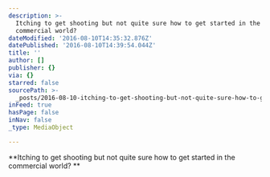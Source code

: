```yaml
---
description: >-
  Itching to get shooting but not quite sure how to get started in the
  commercial world? 
dateModified: '2016-08-10T14:35:32.876Z'
datePublished: '2016-08-10T14:39:54.044Z'
title: ''
author: []
publisher: {}
via: {}
starred: false
sourcePath: >-
  _posts/2016-08-10-itching-to-get-shooting-but-not-quite-sure-how-to-get-starte.md
inFeed: true
hasPage: false
inNav: false
_type: MediaObject

---
```

**Itching to get shooting but not quite sure how to get started in the commercial world? **
